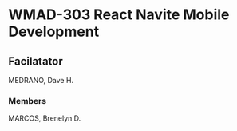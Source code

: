 # WMAD-303 React Navite Mobile Development

## Facilatator 
MEDRANO, Dave H.

### Members
MARCOS, Brenelyn D.